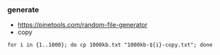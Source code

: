### generate
- https://pinetools.com/random-file-generator
- copy
```
for i in {1..1000}; do cp 1000kb.txt "1000kb-${i}-copy.txt"; done
```